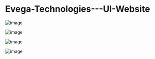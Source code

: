 # Evega-Technologies---UI-Website

![image](https://github.com/Dineshkumar510/Evega-Technologies---UI-Website/assets/43378477/d4ecb3f9-2219-48cc-8a74-eaef87e089bf)

![image](https://github.com/Dineshkumar510/Evega-Technologies---UI-Website/assets/43378477/e631464a-a11b-4437-9b1d-14c20c28cff1)

![image](https://github.com/Dineshkumar510/Evega-Technologies---UI-Website/assets/43378477/b5483329-139f-4576-ab22-5c090911579b)

![image](https://github.com/Dineshkumar510/Evega-Technologies---UI-Website/assets/43378477/f3de36a5-7647-4f04-9791-15300639185a)
